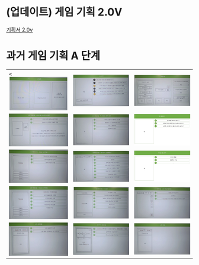 # (업데이트) 게임 기획 2.0V
[기획서 2.0v](https://github.com/bolpen96/MioProject/blob/main/Docs/2.0v%20GameDesign/GameDesignDocument.md)
<br />


# 과거 게임 기획 A 단계
<table>
  <tr>
    <td><<img src="https://github.com/bolpen96/MioProject/blob/main/Docs/1.0v%20GameDesign/%EC%8A%AC%EB%9D%BC%EC%9D%B4%EB%93%9C1.JPG" alt="게임 기획01" width="500"></td>
    <td><img src="https://github.com/bolpen96/MioProject/blob/main/Docs/1.0v%20GameDesign/%EC%8A%AC%EB%9D%BC%EC%9D%B4%EB%93%9C2.JPG" alt="게임 기획02" width="500"></td>
    <td><img src="https://github.com/bolpen96/MioProject/blob/main/Docs/1.0v%20GameDesign/%EC%8A%AC%EB%9D%BC%EC%9D%B4%EB%93%9C3.JPG" alt="게임 기획03" width="500"></td>
  </tr>
  <tr>
    <td><img src="https://github.com/bolpen96/MioProject/blob/main/Docs/1.0v%20GameDesign/%EC%8A%AC%EB%9D%BC%EC%9D%B4%EB%93%9C4.JPG" alt="게임 기획04" width="500"></td>
    <td><img src="https://github.com/bolpen96/MioProject/blob/main/Docs/1.0v%20GameDesign/%EC%8A%AC%EB%9D%BC%EC%9D%B4%EB%93%9C5.JPG" alt="게임 기획05" width="500"></td>
    <td><img src="https://github.com/bolpen96/MioProject/blob/main/Docs/1.0v%20GameDesign/%EC%8A%AC%EB%9D%BC%EC%9D%B4%EB%93%9C6.JPG" alt="게임 기획06" width="500"></td>
  </tr>
      
  <tr>
    <td><img src="https://github.com/bolpen96/MioProject/blob/main/Docs/1.0v%20GameDesign/%EC%8A%AC%EB%9D%BC%EC%9D%B4%EB%93%9C7.JPG" alt="게임 기획07" width="500"></td>
    <td><img src="https://github.com/bolpen96/MioProject/blob/main/Docs/1.0v%20GameDesign/%EC%8A%AC%EB%9D%BC%EC%9D%B4%EB%93%9C8.JPG" alt="게임 기획08" width="500"></td>
    <td><img src="https://github.com/bolpen96/MioProject/blob/main/Docs/1.0v%20GameDesign/%EC%8A%AC%EB%9D%BC%EC%9D%B4%EB%93%9C9.JPG" alt="게임 기획09" width="500"></td>
  </tr>
  
  <tr>
    <td><img src="https://github.com/bolpen96/MioProject/blob/main/Docs/1.0v%20GameDesign/%EC%8A%AC%EB%9D%BC%EC%9D%B4%EB%93%9C10.JPG" alt="게임 기획10" width="500"></td>
    <td><img src="https://github.com/bolpen96/MioProject/blob/main/Docs/1.0v%20GameDesign/%EC%8A%AC%EB%9D%BC%EC%9D%B4%EB%93%9C11.JPG" alt="게임 기획11" width="500"></td>
    <td><img src="https://github.com/bolpen96/MioProject/blob/main/Docs/1.0v%20GameDesign/%EC%8A%AC%EB%9D%BC%EC%9D%B4%EB%93%9C12.JPG" alt="게임 기획12" width="500"></td>
  </tr>
  
  <tr>
    <td><img src="https://github.com/bolpen96/MioProject/blob/main/Docs/1.0v%20GameDesign/%EC%8A%AC%EB%9D%BC%EC%9D%B4%EB%93%9C13.JPG" alt="게임 기획13" width="500"></td>
    <td><img src="https://github.com/bolpen96/MioProject/blob/main/Docs/1.0v%20GameDesign/%EC%8A%AC%EB%9D%BC%EC%9D%B4%EB%93%9C14.JPG" alt="게임 기획14" width="500"></td>
    <td><img src="https://github.com/bolpen96/MioProject/blob/main/Docs/1.0v%20GameDesign/%EC%8A%AC%EB%9D%BC%EC%9D%B4%EB%93%9C15.JPG" alt="게임 기획15" width="500"></td>
  </tr>
</table>



